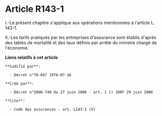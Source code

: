 # Article R143-1

I.-Le présent chapitre s'applique aux opérations mentionnées à l'article L. 143-1.

II.-Les tarifs pratiqués par les entreprises d'assurance sont établis d'après des tables de mortalité et des taux définis par
arrêté du ministre chargé de l'économie.

**Liens relatifs à cet article**

	**Codifié par**:

	  - Décret n°76-667 1976-07-16

	**Créé par**:

	  - Décret n°2006-740 du 27 juin 2006 - art. 1 () JORF 29 juin 2006

	**Cite**:

	  - Code des assurances - art. L143-1 (V)
